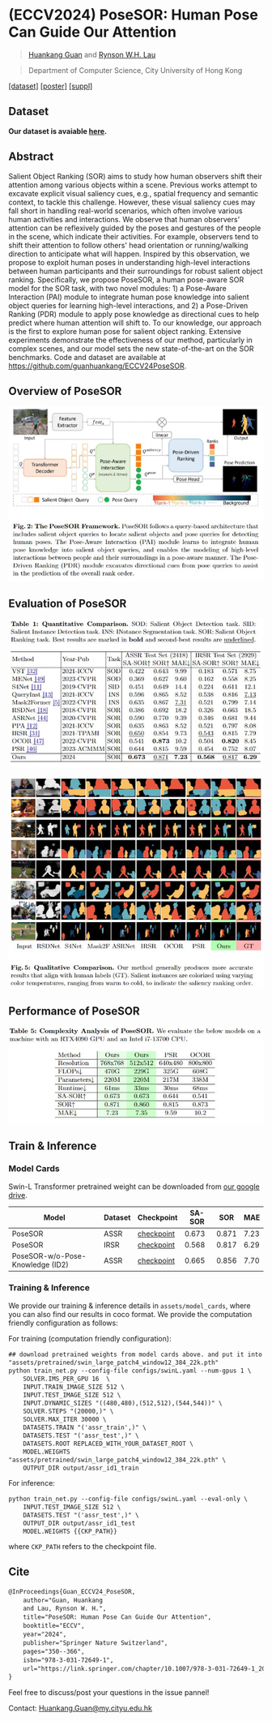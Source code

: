 # (ECCV2024) PoseSOR: Human Pose Can Guide Our Attention
>  [Huankang Guan](https://scholar.google.com/citations?user=jI0LxMoAAAAJ&hl=en) and [Rynson W.H. Lau](https://www.cs.cityu.edu.hk/~rynson/)

> Department of Computer Science, City University of Hong Kong

[[dataset]](https://github.com/guanhuankang/ECCV24PoseSOR/tree/main/ECCV24_PoseSOR_dataset) [[poster]](#) [[suppl]](__doc__/02792-supp.pdf)

## Dataset
**Our dataset is avaiable [here](https://github.com/guanhuankang/ECCV24PoseSOR/tree/main/ECCV24_PoseSOR_dataset).**

## Abstract
Salient Object Ranking (SOR) aims to study how human observers shift their attention among various objects within a scene. Previous works attempt to excavate explicit visual saliency cues, e.g., spatial frequency and semantic context, to tackle this challenge. However, these visual saliency cues may fall short in handling real-world scenarios, which often involve various human activities and interactions. We observe that human observers' attention can be reflexively guided by the poses and gestures of the people in the scene, which indicate their activities. For example, observers tend to shift their attention to follow others' head orientation or running/walking direction to anticipate what will happen. Inspired by this observation, we propose to exploit human poses in understanding high-level interactions between human participants and their surroundings for robust salient object ranking. Specifically, we propose PoseSOR, a human pose-aware SOR model for the SOR task, with two novel modules: 1) a Pose-Aware Interaction (PAI) module to integrate human pose knowledge into salient object queries for learning high-level interactions, and 2) a Pose-Driven Ranking (PDR) module to apply pose knowledge as directional cues to help predict where human attention will shift to. To our knowledge, our approach is the first to explore human pose for salient object ranking. Extensive experiments demonstrate the effectiveness of our method, particularly in complex scenes, and our model sets the new state-of-the-art on the SOR benchmarks. Code and dataset are available at https://github.com/guanhuankang/ECCV24PoseSOR.

## Overview of PoseSOR
![PoseSOR](__doc__/posesor.jpg)

## Evaluation of PoseSOR
![](__doc__/evaluation.jpg)

![](__doc__/visualresults.jpg)

## Performance of PoseSOR
![](__doc__/performance.jpg)

## Train & Inference
### Model Cards

Swin-L Transformer pretrained weight can be downloaded from [our google drive](https://drive.google.com/file/d/1zuxsowmxrR_1_MejfOxHD1D6_xAXhdir/view?usp=drive_link).

| Model                            | Dataset | Checkpoint                                                   | SA-SOR | SOR   | MAE  |
| -------------------------------- | ------- | ------------------------------------------------------------ | ------ | ----- | ---- |
| PoseSOR                          | ASSR    | [checkpoint](https://drive.google.com/file/d/1MvhyNeWOuaW_El1Re7d7k0mdhLQKljEh/view?usp=sharing) | 0.673  | 0.871 | 7.23 |
| PoseSOR                          | IRSR    | [checkpoint](https://drive.google.com/file/d/1bl1O7Gu2Ilmllm-xp62nx-LPwyfXiVIZ/view?usp=sharing) | 0.568  | 0.817 | 6.29 |
| PoseSOR-w/o-Pose-Knowledge (ID2) | ASSR    | [checkpoint](https://drive.google.com/file/d/1s8_xun_88sn8PfKS0S5Ko54BM0bYmC3G/view?usp=sharing) | 0.665  | 0.856 | 7.70 |

### Training & Inference
We provide our training & inference details in `assets/model_cards`, where you can also find our results in coco format. We provide the computation friendly configuration as follows:

For training (computation friendly configuration):
```shell
## download pretrained weights from model cards above. and put it into "assets/pretrained/swin_large_patch4_window12_384_22k.pth"
python train_net.py --config-file configs/swinL.yaml --num-gpus 1 \
    SOLVER.IMS_PER_GPU 16  \
    INPUT.TRAIN_IMAGE_SIZE 512 \ 
    INPUT.TEST_IMAGE_SIZE 512 \
    INPUT.DYNAMIC_SIZES "((480,480),(512,512),(544,544))" \
    SOLVER.STEPS "(20000,)" \
    SOLVER.MAX_ITER 30000 \
    DATASETS.TRAIN "('assr_train',)" \
    DATASETS.TEST "('assr_test',)" \
    DATASETS.ROOT REPLACED_WITH_YOUR_DATASET_ROOT \
    MODEL.WEIGHTS "assets/pretrained/swin_large_patch4_window12_384_22k.pth" \
    OUTPUT_DIR output/assr_id1_train
```

For inference:
```shell
python train_net.py --config-file configs/swinL.yaml --eval-only \
    INPUT.TEST_IMAGE_SIZE 512 \
    DATASETS.TEST "('assr_test',)" \
    OUTPUT_DIR output/assr_id1_test 
    MODEL.WEIGHTS {{CKP_PATH}}
```

where `CKP_PATH` refers to the checkpoint file.

## Cite
```html
@InProceedings{Guan_ECCV24_PoseSOR,
    author="Guan, Huankang
    and Lau, Rynson W. H.",
    title="PoseSOR: Human Pose Can Guide Our Attention",
    booktitle="ECCV",
    year="2024",
    publisher="Springer Nature Switzerland",
    pages="350--366",
    isbn="978-3-031-72649-1",
    url="https://link.springer.com/chapter/10.1007/978-3-031-72649-1_20"
}
```

Feel free to discuss/post your questions in the issue pannel!

Contact: Huankang.Guan@my.cityu.edu.hk

